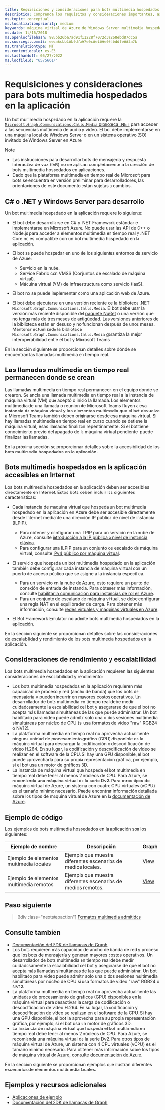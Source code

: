```yaml
---
title: Requisiciones y consideraciones para bots multimedia hospedados en la aplicación
description: Comprenda los requisitos y consideraciones importantes, así como las consideraciones de escalabilidad y rendimiento relacionadas con la creación de bots multimedia hospedados en aplicaciones para Microsoft Teams mediante ejemplos y ejemplos de código.
ms.topic: conceptual
ms.localizationpriority: medium
keywords: máquina virtual de Azure de Windows Server multimedia hospedada en la aplicación
ms.date: 11/16/2018
ms.openlocfilehash: 987bb26ba7ad91f11228f7072d3e268ebd87dc5a
ms.sourcegitcommit: eeaa8cbb10b9dfa97e9c8e169e9940ddfe683a7b
ms.translationtype: MT
ms.contentlocale: es-ES
ms.lasthandoff: 05/27/2022
ms.locfileid: "65756614"
---
```

# <a name="requirements-and-considerations-for-application-hosted-media-bots"></a>Requisiciones y consideraciones para bots multimedia hospedados en la aplicación

Un bot multimedia hospedado en la aplicación requiere la [`Microsoft.Graph.Communications.Calls.Media` biblioteca .NET](https://www.nuget.org/packages/Microsoft.Graph.Communications.Calls.Media/) para acceder a las secuencias multimedia de audio y vídeo. El bot debe implementarse en una máquina local de Windows Server o en un sistema operativo (SO) invitado de Windows Server en Azure.

> [!NOTE]
>
> * Las instrucciones para desarrollar bots de mensajería y respuesta interactiva de voz (IVR) no se aplican completamente a la creación de bots multimedia hospedados en aplicaciones.
> * Dado que la plataforma multimedia en tiempo real de Microsoft para bots se encuentra en versión preliminar para desarrolladores, las orientaciones de este documento están sujetas a cambios.

## <a name="c-or-net-and-windows-server-for-development"></a>C# o .NET y Windows Server para desarrollo

Un bot multimedia hospedado en la aplicación requiere lo siguiente:

* El bot debe desarrollarse en C# y .NET Framework estándar e implementarse en Microsoft Azure. No puede usar las API de C++ o Node.js para acceder a elementos multimedia en tiempo real y .NET Core no es compatible con un bot multimedia hospedado en la aplicación.

* El bot se puede hospedar en uno de los siguientes entornos de servicio de Azure:
  * Servicio en la nube.
  * Service Fabric con VMSS (Conjuntos de escalado de máquina virtual).
  * Máquina virtual (VM) de infraestructura como servicio (IaaS).  
  
* El bot no se puede implementar como una aplicación web de Azure.

* El bot debe ejecutarse en una versión reciente de la biblioteca .NET `Microsoft.Graph.Communications.Calls.Media`. El bot debe usar la versión más reciente disponible del [paquete NuGet](https://www.nuget.org/packages/Microsoft.Graph.Communications.Calls.Media/) o una versión que no tenga más de tres meses de antigüedad. Las versiones anteriores de la biblioteca están en desuso y no funcionan después de unos meses. Mantener actualizada la biblioteca `Microsoft.Graph.Communications.Calls.Media` garantiza la mejor interoperabilidad entre el bot y Microsoft Teams.

En la sección siguiente se proporcionan detalles sobre dónde se encuentran las llamadas multimedia en tiempo real.

## <a name="real-time-media-calls-stay-where-theyre-created"></a>Las llamadas multimedia en tiempo real permanecen donde se crean

Las llamadas multimedia en tiempo real permanecen en el equipo donde se crearon. Se ancla una llamada multimedia en tiempo real a la instancia de máquina virtual (VM) que aceptó o inició la llamada. Los elementos multimedia de una llamada o reunión de Microsoft Teams fluyen a esa instancia de máquina virtual y los elementos multimedia que el bot devuelve a Microsoft Teams también deben originarse desde esa máquina virtual. Si hay llamadas multimedia en tiempo real en curso cuando se detiene la máquina virtual, esas llamadas finalizan repentinamente. Si el bot tiene conocimiento previo del apagado de la máquina virtual pendiente, puede finalizar las llamadas.

En la próxima sección se proporcionan detalles sobre la accesibilidad de los bots multimedia hospedados en la aplicación.

## <a name="application-hosted-media-bots-accessible-on-the-internet"></a>Bots multimedia hospedados en la aplicación accesibles en Internet

Los bots multimedia hospedados en la aplicación deben ser accesibles directamente en Internet. Estos bots deben incluir las siguientes características:

* Cada instancia de máquina virtual que hospeda un bot multimedia hospedado en la aplicación en Azure debe ser accesible directamente desde Internet mediante una dirección IP pública de nivel de instancia (ILPIP).
  * Para obtener y configurar una ILPIP para un servicio en la nube de Azure, consulte [introducción a la IP pública a nivel de instancia clásica](/azure/virtual-network/virtual-networks-instance-level-public-ip).
  * Para configurar una ILPIP para un conjunto de escalado de máquina virtual, consulte [IPv4 público por máquina virtual](/azure/virtual-machine-scale-sets/virtual-machine-scale-sets-networking#public-ipv4-per-virtual-machine).
* El servicio que hospeda un bot multimedia hospedado en la aplicación también debe configurar cada instancia de máquina virtual con un puerto de acceso público que se asigne a la instancia específica.
  * Para un servicio en la nube de Azure, esto requiere un punto de conexión de entrada de instancia. Para obtener más información, consulte [habilitar la comunicación para instancias de rol en Azure](/azure/cloud-services/cloud-services-enable-communication-role-instances).
  * Para un conjunto de escalado de máquina virtual, se debe configurar una regla NAT en el equilibrador de carga. Para obtener más información, consulte [redes virtuales y máquinas virtuales en Azure](/azure/virtual-machines/windows/network-overview).

* El Bot Framework Emulator no admite bots multimedia hospedados en la aplicación.

En la sección siguiente se proporcionan detalles sobre las consideraciones de escalabilidad y rendimiento de los bots multimedia hospedados en la aplicación.

## <a name="scalability-and-performance-considerations"></a>Consideraciones de rendimiento y escalabilidad

Los bots multimedia hospedados en la aplicación requieren las siguientes consideraciones de escalabilidad y rendimiento:

* Los bots multimedia hospedados en la aplicación requieren más capacidad de proceso y red (ancho de banda) que los bots de mensajería y pueden incurrir en mayores costos operativos. Un desarrollador de bots multimedia en tiempo real debe medir cuidadosamente la escalabilidad del bot y asegurarse de que el bot no acepta más llamadas simultáneas de las que puede administrar. Un bot habilitado para vídeo puede admitir solo una o dos sesiones multimedia simultáneas por núcleo de CPU (si usa formatos de vídeo "raw" RGB24 o NV12).
* La plataforma multimedia en tiempo real no aprovecha actualmente ninguna unidad de procesamiento gráfico (GPU) disponible en la máquina virtual para descargar la codificación o descodificación de vídeo H.264. En su lugar, la codificación y descodificación de vídeo se realizan en el software de la CPU. Si hay una GPU disponible, el bot puede aprovecharla para su propia representación gráfica, por ejemplo, si el bot usa un motor de gráficos 3D.
* La instancia de máquina virtual que hospeda el bot multimedia en tiempo real debe tener al menos 2 núcleos de CPU. Para Azure, se recomienda una máquina virtual de la serie Dv2. Para otros tipos de máquina virtual de Azure, un sistema con cuatro CPU virtuales (vCPU) es el tamaño mínimo necesario. Puede encontrar información detallada sobre los tipos de máquina virtual de Azure en la [documentación de Azure](/azure/virtual-machines/windows/sizes-general).

## <a name="code-sample"></a>Ejemplo de código

Los ejemplos de bots multimedia hospedados en la aplicación son los siguientes:

| **Ejemplo de nombre** | **Descripción** | **Graph** |
|------------|-------------|-----------|
| Ejemplo de elementos multimedia locales | Ejemplo que muestra diferentes escenarios de medios locales. | [View](https://github.com/microsoftgraph/microsoft-graph-comms-samples/tree/master/Samples/V1.0Samples/LocalMediaSamples) |
| Ejemplo de elementos multimedia remotos | Ejemplo que muestra diferentes escenarios de medios remotos. | [View](https://github.com/microsoftgraph/microsoft-graph-comms-samples/tree/master/Samples/V1.0Samples/RemoteMediaSamples) |

## <a name="next-step"></a>Paso siguiente

> [!div class="nextstepaction"]
> [Formatos multimedia admitidos](~/resources/media-formats.md)

## <a name="see-also"></a>Consulte también

* [Documentación del SDK de llamadas de Graph](https://microsoftgraph.github.io/microsoft-graph-comms-samples/docs/)
* Los bots requieren más capacidad de ancho de banda de red y proceso que los bots de mensajería y generan mayores costos operativos. Un desarrollador de bots multimedia en tiempo real debe medir cuidadosamente la escalabilidad del bot y asegurarse de que el bot no acepta más llamadas simultáneas de las que puede administrar. Un bot habilitado para vídeo puede admitir solo una o dos sesiones multimedia simultáneas por núcleo de CPU si usa formatos de vídeo "raw" RGB24 o NV12.
* La plataforma multimedia en tiempo real no aprovecha actualmente las unidades de procesamiento de gráficos (GPU) disponibles en la máquina virtual para desactivar la carga de codificación o descodificación de vídeo H.264. En su lugar, la codificación y descodificación de vídeo se realizan en el software de la CPU. Si hay una GPU disponible, el bot la aprovecha para su propia representación gráfica, por ejemplo, si el bot usa un motor de gráficos 3D.
* La instancia de máquina virtual que hospeda el bot multimedia en tiempo real debe tener al menos 2 núcleos de CPU. Para Azure, se recomienda una máquina virtual de la serie Dv2. Para otros tipos de máquina virtual de Azure, un sistema con 4 CPU virtuales (vCPU) es el tamaño mínimo necesario. Para obtener más información sobre los tipos de máquina virtual de Azure, consulte [documentación de Azure](/azure/virtual-machines/windows/sizes-general).

En la sección siguiente se proporcionan ejemplos que ilustran diferentes escenarios de elementos multimedia locales.

## <a name="samples-and-additional-resources"></a>Ejemplos y recursos adicionales

* [Aplicaciones de ejemplo](https://github.com/microsoftgraph/microsoft-graph-comms-samples/tree/master/Samples/V1.0Samples/LocalMediaSamples)
* [Documentación del SDK de llamadas de Graph](https://microsoftgraph.github.io/microsoft-graph-comms-samples/docs/)
